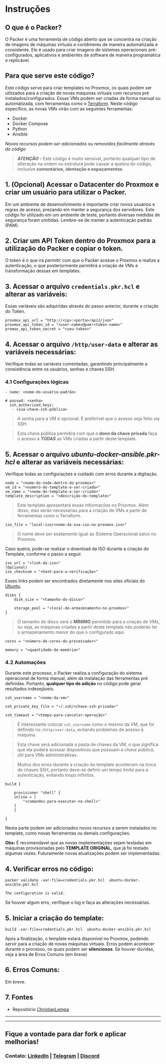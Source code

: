 # Instruções

## O que é o Packer?

O Packer é uma ferramenta de código aberto que se concentra na criação de imagens de máquinas virtuais e contêineres de maneira automatizada e consistente. Ele é usado para criar imagens de sistemas operacionais pré-configurados, aplicativos e ambientes de software de maneira programática e replicável.

## Para que serve este código?

Este código serve para criar templates no Proxmox, os quais podem ser utilizados para a criação de novas máquinas virtuais com recursos pré instalados/configurados. Essas VMs podem ser criadas de forma manual ou automatizada, com ferramentas como o [Terraform](https://github.com/lfs-dev/proxmox-infrastructure/tree/main/terraform). Neste código específico, as novas VMs virão com as seguintes ferramentas:

- Docker
- Docker Compose
- Python
- Ansible

_Novos recursos podem ser adicionados ou removidos facilmente através do código_

> **_ATENÇÃO -_** Este código é muito sensível, portanto qualquer tipo de alteração na ordem ou estrutura pode causar a quebra do código, inclusive **comentários, identação e espaçamentos**.

## 1. (Opcional) Acessar o Datacenter do Proxmox e criar um usuário para utilizar o Packer.

Em um ambiente de desenvolvimento é importante criar novos usuários e regras de acesso, prezando em manter a segurança dos servidores. Este código foi utilizado em um ambiente de teste, portanto diversas medidas de segurança foram omitidas. Lembre-se de manter a autenticação padrão (PAM).

## 2. Criar um API Token dentro do Proxmox para a utilização do Packer e copiar o token.

O token é o que irá permitir com que o Packer acesse o Proxmox e realize a autenticação, o que posteriormente permitirá a criação de VMs e transformação dessas em templates.

## 3. Acessar o arquivo `credentials.pkr.hcl` e alterar as variáveis:

Essas variáveis são adquiridas através do passo anterior, durante a criação do Token.

```
proxmox_api_url = "http://<ip>:<porta>/api2/json"
proxmox_api_token_id = "<user-name>@pam!<token-name>"
promox_api_token_secret = "<seu-token>"
```

## 4. Acessar o arquivo `/http/user-data` e alterar as variáveis necessárias:

Verifique todas as variáveis comentadas, garantindo principalmente a consistência entre os usuários, senhas e chaves SSH.

### 4.1 Configurações lógicas

```
- name: <nome-do-usuário-padrão>

# passwd: <senha>
  ssh_authorized_keys:
   - <sua-chave-ssh-pública>
```

> A senha para a VM é opcional. É preferível que o acesso seja feito via SSH.

> Esta chave pública permitirá com que o **dono da chave privada** faça o acesso a **_TODAS_** as VMs criadas a partir deste template.

## 5. Acessar o arquivo _ubuntu-docker-ansible.pkr-hcl_ e alterar as variáveis necessárias:

Verifique todas as configurações e cuidado com erros durante a digitação.

```
node = "<nome-do-node-dentro-do-proxmox>"
vm_id = "<numero-do-template-a-ser-criado>"
vm_name = "<nome-do-template-a-ser-criado>"
template_description = "<descrição-do-template>"
```

> Este template apresentará essas informações no Proxmox. Além disso, elas serão necessárias para a criação de VMs a partir de ferramentas como o Terraform.

```
iso_file = "local:iso/<nome-da-sua-iso-no-proxmox.iso>"
```

> O nome deve ser exatamente igual ao Sistema Operacional salvo no Proxmox.

Caso queira, pode-se realizar o download da ISO durante a criação do Template, conforme o passo a seguir.

```
iso_url = "<link-da-iso>"
(Opcional)
iso_checksum = "<hash-para-a-verificação>"
```

Esses links podem ser encontrados diretamente nos sites oficiais do [Ubuntu](https://releases.ubuntu.com/).

```
disks {
    disk_size = "<tamanho-do-disco>"

    storage_pool = "<local-de-armazenamento-no-proxmox>"
}
```

> O tamanho do disco será o **MÍNIMO** permitido para a criação de VMs, ou seja, as máquinas criadas a partir deste template não poderão ter o armazenamento menor do que o configurado aqui.

```
cores = "<número-de-cores-do-processador>"

memory = "<quantidade-de-memória>"
```

### 4.2 Automações

Durante este processo, o Packer realiza a configuração do sistema operacional de forma manual, além da instalação das ferramentas pré definidas. Portanto, **qualquer tipo de adição** no código pode gerar resultados indesejáveis.

```
ssh_username = "<nome-da-vm>"

ssh_private_key_file = "~/.ssh/<chave-ssh-privada>"

ssh_timeout = "<tempo-para-cancelar-operação>"
```

> É interessante colocar `ssh_username` como o mesmo da VM, que foi definido no `/http/user-data`, evitando problemas de acesso à máquina.

> Esta chave será adicionada a pasta de chaves da VM, o que significa que ela poderá acessar dispositivos que possuam a _chave pública_, útil para VMs administrativas.

> Muitos dos erros durante a criação do template acontecem na troca de chaves SSH, portanto deve-se definir um tempo limite para a autenticação, evitando loops infinitos.

```
build {

    provisioner "shell" {
	inline = [
		"<comandos-para-executar-no-shell>"
	]
    }

}
```

Nesta parte podem ser adicionados novos recursos a serem instalados no template, como novas ferramentas ou demais configurações.

**Obs:** É recomendavel que as novas implementações sejam testadas em máquinas provisionadas pelo **TEMPLATE ORIGINAL**, que já foi testado algumas vezes. Futuramente novas atualizações podem ser implementadas.

## 4. Verificar erros no código:

```
packer validate -var-file=credentials.pkr.hcl  ubuntu-docker-ansible.pkr.hcl

The configuration is valid.
```

Se houver algum erro, verifique o log e faça as alterações necessárias.

## 5. Iniciar a criação do template:

```
build -var-file=credentials.pkr.hcl  ubuntu-docker-ansible.pkr.hcl
```

Após a finalização, o template estará disponível no Proxmox, podendo servir para a criação de novas máquinas virtuais. Erros podem acontecer durante o processo, os quais podem ser **silenciosos**. Se houver dúvidas, veja a área de Erros Comuns (em breve)

## 6. Erros Comuns:

Em breve.

## 7. Fontes 
- Repositório [ChristianLempa](https://github.com/ChristianLempa/boilerplates/tree/main/packer/proxmox)

---
___
## Fique a vontade para dar fork e aplicar melhorias!
### Contato: [LinkedIn](https://www.linkedin.com/in/lfsdev/) | [Telegram](https://t.me/lucaslfsdev) | [Discord](https://discord.gg/qz28z7zrY2)